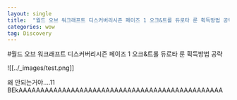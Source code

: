 ```yaml
---
layout: single
title:  "월드 오브 워크래프트 디스커버리시즌 페이즈 1 오크&트롤 듀로타 룬 획득방법 공략"
categories: wow
tag: Discovery
---
```


#월드 오브 워크래프트 디스커버리시즌 페이즈 1 오크&트롤 듀로타 룬 획득방법 공략

![[../_images/test.png]]



왜 안되는거야....11
BEkAAAAAAAAAAAAAAAAAAAAAAAAAAAAAAAAAAAAAAAAAAAAAAA